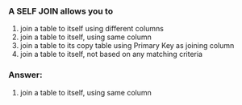 ### A SELF JOIN allows you to

1. join a table to itself using different columns
1. join a table to itself, using same column
1. join a table to its copy table using Primary Key as joining column
1. join a table to itself, not based on any matching criteria

### Answer:

1. join a table to itself, using same column
